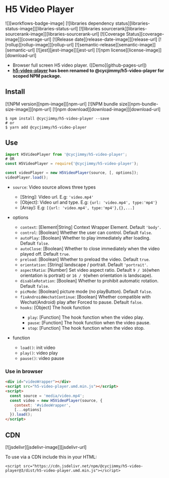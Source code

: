 # H5 Video Player

![][workflows-badge-image]
[![libraries dependency status][libraries-status-image]][libraries-status-url]
[![libraries sourcerank][libraries-sourcerank-image]][libraries-sourcerank-url]
[![Coverage Status][coverage-image]][coverage-url]
[![Release date][release-date-image]][release-url]
[![rollup][rollup-image]][rollup-url]
[![semantic-release][semantic-image]][semantic-url]
[![jest][jest-image]][jest-url]
[![npm license][license-image]][download-url]

* Browser full screen H5 video player. ([Demo][github-pages-url])
* **[h5-video-player](https://github.com/cycdpo/h5-video-player) has been renamed to @cycjimmy/h5-video-player for scoped NPM package.**

## Install
[![NPM version][npm-image]][npm-url]
[![NPM bundle size][npm-bundle-size-image]][npm-url]
[![npm download][download-image]][download-url]

```shell
$ npm install @cycjimmy/h5-video-player --save
# or
$ yarn add @cycjimmy/h5-video-player
```

## Use
```javascript
import H5VideoPlayer from '@cycjimmy/h5-video-player';
# OR
const H5VideoPlayer = require('@cycjimmy/h5-video-player');
```

```javascript
const videoPlayer = new H5VideoPlayer(source, [, options]);
videoPlayer.load();
```

* `source`: Video source allows three types
  * [String]: Video url. E.g: `'video.mp4'`
  * [Object]: Video url and type. E.g: `{url: 'video.mp4', type:'mp4'}`
  * [Array]: E.g: `[{url: 'video.mp4', type:'mp4'},{},...]`
* options
  * `context`: [Element|String] Context Wrapper Element. Default `'body'`.
  * `control`: [Boolean] Whether the user can control. Default `false`.
  * `autoPlay`: [Boolean] Whether to play immediately after loading. Default `false`.
  * `autoClose`: [Boolean] Whether to close immediately when the video played off. Default `true`.
  * `preload`: [Boolean] Whether to preload the video. Default `true`.
  * `orientation`: [String] landscape / portrait. Default `'portrait'`.
  * `aspectRatio`: [Number] Set video aspect ratio. Default `9 / 16`(when orientation is portrait) or `16 / 9`(when orientation is landscape).
  * `disableRotation`: [Boolean] Whether to prohibit automatic rotation. Default `false`.
  * `picMode`: [Boolean] picture mode (no playButton). Default `false`.
  * `fixAndroidWechatContinue`: [Boolean] Whether compatible with Wechat(Android) play after Forced to pause. Default `false`.
  * `hooks`: [Object<Function>] The hook function
    * `play`: [Function] The hook function when the video play.
    * `pause`: [Function] The hook function when the video pause.
    * `stop`: [Function] The hook function when the video stop.

* function
  * `load()`: init video
  * `play()`: video play
  * `pause()`: video pause

### Use in browser
```html
<div id="videoWrapper"></div>
<script src="h5-video-player.umd.min.js"></script>
<script>
  const source = 'media/video.mp4';
  const video = new H5VideoPlayer(source, {
    context: '#videoWrapper',
    [...options]
  }).load();
</script>
```

## CDN
[![jsdelivr][jsdelivr-image]][jsdelivr-url]

To use via a CDN include this in your HTML:
```text
<script src="https://cdn.jsdelivr.net/npm/@cycjimmy/h5-video-player@3/dist/h5-video-player.umd.min.js"></script>
```


